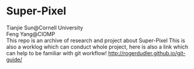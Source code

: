 # Super-Pixel
Tianjie Sun@Cornell University <br /> Feng Yang@CIOMP <br />
This repo is an archive of research and project about Super-Pixel
This is also a worklog which can conduct whole project, here is also a link which can help to be familiar with git workflow!
http://rogerdudler.github.io/git-guide/

